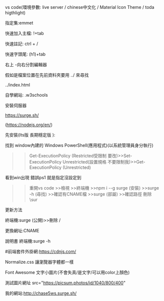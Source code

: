 vs code(環境參數: live server / chinese中文化 / Material Icon Theme / toda higthlight)

指定集:emmet

快速加入主檔: !+tab

快速註記: ctrl + /

快速字頭尾: (h1)+tab

右上 -向右分割編輯器

假如是檔案位置在先前資料夾要用 ../ 來尋找

../index.html

自學網站: .w3schools

安裝伺服器

https://surge.sh/ 

(https://nodejs.org/en/)

先安裝(lts版 長期穩定版 ):

找到 window內建的	Windows PowerShell(應用程式)(以系統管理員身分執行)

>>Get-ExecutionPolicy (Restricted受限制 要改)>>Set-ExecutionPolicy Unrestricted(設置規格 不要限制我)>>Get-ExecutionPolicy (Unrestricted)

看到win出現 錯誤ps1 就是指定沒設定到

>>重開vs code >>檢視 >>終端機 >>npm i --g surge (安裝) >>surge -h (尋找) >>確認有CNAME檔 >>surge (部屬) >>確認路徑 刪除\sur

更新方法

終端機:surge	(公開)>>刪除 /

更換網址:CNAME

說明書 終端機:surge -h

#前端套件外掛網:https://cdnjs.com/

Normalize.css 讓瀏覽器字體都一樣 

Font Awesome 文字小圖片(不會失真/是文字/可以用color上顏色)

測試圖片網址 src="https://picsum.photos/id/1040/800/400"

我的網站:http://chase5ws.surge.sh/
